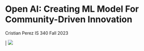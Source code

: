 Open AI: Creating ML Model For Community-Driven Innovation
======================

Cristian Perez
IS 340
Fall 2023

| ![](https://github.com/cristianp357/stuff/blob/main/logo-color.png)
# 
